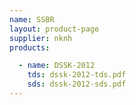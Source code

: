 ```yaml
---
name: SSBR
layout: product-page
supplier: nknh
products:

  - name: DSSK-2012
    tds: dssk-2012-tds.pdf
    sds: dssk-2012-sds.pdf
---
```

